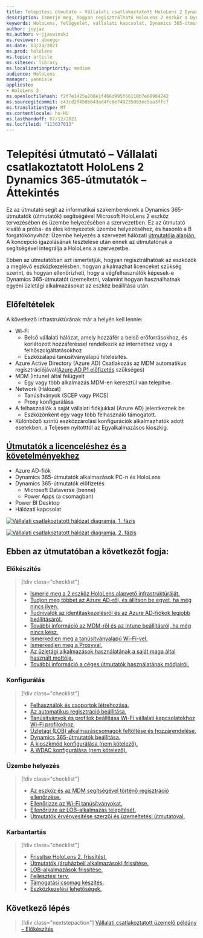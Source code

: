 ```yaml
---
title: Telepítési útmutató – Vállalati csatlakoztatott HoloLens 2 Dynamics 365-útmutatók – Áttekintés
description: Ismerje meg, hogyan regisztrálható HoloLens 2 eszköz a Dynamics 365-útmutatók segítségével egy vállalati csatlakoztatott hálózaton.
keywords: HoloLens, felügyelet, vállalati kapcsolat, Dynamics 365-útmutatók, AAD, Azure AD, MDM, Mobile Eszközkezelés
author: joyjaz
ms.author: v-jjaswinski
ms.reviewer: aboeger
ms.date: 03/24/2021
ms.prod: hololens
ms.topic: article
ms.sitesec: library
ms.localizationpriority: medium
audience: HoloLens
manager: yannisle
appliesto:
- HoloLens 2
ms.openlocfilehash: f2f7e1425a208e1f466d995f66118b7e68984242
ms.sourcegitcommit: c43cd2f450b643ad4fc8e749235d03ec5aa3ffcf
ms.translationtype: MT
ms.contentlocale: hu-HU
ms.lasthandoff: 07/12/2021
ms.locfileid: "113637013"
---
```

# <a name="deployment-guide---corporate-connected-hololens-2-with-dynamics-365-guides---overview"></a>Telepítési útmutató – Vállalati csatlakoztatott HoloLens 2 Dynamics 365-útmutatók – Áttekintés

Ez az útmutató segít az informatikai szakembereknek a Dynamics 365-útmutatók (útmutatók) segítségével Microsoft HoloLens 2 eszköz tervezésében és üzembe helyezésében a szervezetben. Ez az útmutató kiváló a próba- és éles környezetek üzembe helyezéséhez, és hasonló a B forgatókönyvhöz: Üzembe helyezés a szervezet hálózati [útmutatója alapján.](/hololens/common-scenarios#scenario-b-deploy-inside-your-organizations-network) A koncepció igazolásának tesztelése után ennek az útmutatónak a segítségével integrálja a HoloLens a szervezetbe.

Ebben az útmutatóban azt ismertetjük, hogyan regisztrálhatóak az eszközök a meglévő eszközkezelésben, hogyan alkalmazhat licenceket szükség szerint, és hogyan ellenőrizheti, hogy a végfelhasználók képesek-e Dynamics 365-útmutatót üzemeltetni, valamint hogyan használhatnak egyéni üzletági alkalmazásokat az eszköz beállítása után. 

## <a name="prerequisites"></a>Előfeltételek

A következő infrastruktúrának már a helyén kell lennie:
- Wi-Fi
    - Belső vállalati hálózat, amely hozzáfér a belső erőforrásokhoz, és korlátozott hozzáféréssel rendelkezik az internethez vagy a felhőszolgáltatásokhoz
    - Eszközalapú tanúsítványalapú hitelesítés.
- Azure Active Directory (Azure AD) Csatlakozás az MDM automatikus regisztrációjával[(Azure AD P1 előfizetés](/azure/active-directory/fundamentals/active-directory-whatis) szükséges)
- MDM (Intune) által felügyelt
    - Egy vagy több alkalmazás MDM-en keresztül van telepítve.
- Network (Hálózat) 
    - Tanúsítványok (SCEP vagy PKCS)
    - Proxy konfigurálása
- A felhasználók a saját vállalati fiókjukkal (Azure AD) jelentkeznek be
    - Eszközönként egy vagy több felhasználó támogatott.
- Különböző szintű eszközzárolási konfigurációk alkalmazhatók adott esetekben, a Teljesen nyitotttól az Egyalkalmazásos kioszkig.

## <a name="guides-licensing-and-requirements"></a>[Útmutatók a licenceléshez és a követelményekhez](/dynamics365/mixed-reality/guides/requirements#licensing-and-product-requirements)

- Azure AD-fiók
- Dynamics 365-útmutatók alkalmazások PC-n és HoloLens
- Dynamics 365-útmutatók előfizetés
    - Microsoft Dataverse (benne)
    - Power Apps (a csomagban)
- Power BI Desktop
- Hálózati kapcsolat

[![Vállalati csatlakoztatott hálózat diagramja, 1. fázis ](./images/deployment-guides-revised-scenario-b-01-1.png)](./images/deployment-guides-revised-scenario-b-01-1.png#lightbox)

[![Vállalati csatlakoztatott hálózat diagramja, 2. fázis ](./images/deployment-guides-revised-scenario-b-02-1.png)](./images/deployment-guides-revised-scenario-b-02-1.png#lightbox)

## <a name="in-this-guide-you-will"></a>Ebben az útmutatóban a következőt fogja:
### <a name="prepare"></a>Előkészítés
> [!div class="checklist"]
>- [Ismerje meg a 2 eszköz HoloLens alapvető infrastruktúráját.](hololens2-corp-connected-prepare.md#infrastructure-essentials)
>- [Tudjon meg többet az Azure AD-ről, és állítson be egyet, ha még nincs ilyen.](hololens2-corp-connected-prepare.md#azure-active-directory)
>- [Tudnivalók az identitáskezelésről és az Azure AD-fiókok legjobb beállításáról.](hololens2-corp-connected-prepare.md#identity-management)
>- [További információ az MDM-ről és az Intune beállításról, ha még nincs kész.](hololens2-corp-connected-prepare.md#mobile-device-management)
>- [Ismerkedjen meg a tanúsítványalapú Wi-Fi-vel.](hololens2-corp-connected-prepare.md#certificates)
>- [Ismerkedjen meg a Proxyval.](hololens2-corp-connected-prepare.md#proxy)
>- [Az üzletági alkalmazások használatának a saját maga által használt mottója.](hololens2-corp-connected-prepare.md#line-of-business-apps)
>- [További információ a céges útmutatók használatának módjairól.](hololens2-corp-connected-prepare.md#guides-playbook)
### <a name="configure"></a>Konfigurálás
> [!div class="checklist"]
>- [Felhasználók és csoportok létrehozása.](hololens2-corp-connected-configure.md#azure-users-and-groups)
>- [Az automatikus regisztráció beállítása.](hololens2-corp-connected-configure.md#auto-enrollment-on-hololens-2)
>- [Tanúsítványok és profilok beállítása Wi-Fi vállalati kapcsolatokhoz Wi-Fi profilokhoz.](hololens2-corp-connected-configure.md#corporate-wi-fi-connectivity)
>- [Üzletági (LOB) alkalmazáscsomagok feltöltése és hozzárendelése.](hololens2-corp-connected-configure.md#app-deployment)
>- [Dynamics 365-útmutatók beállítása.](hololens2-corp-connected-configure.md#setup-guides-application-licenses-dataverse-and-authoring)
>- [A kioszkmód konfigurálása (nem kötelező).](hololens2-corp-connected-configure.md#optional-kiosk-mode)
>- [A WDAC konfigurálása (nem kötelező).](hololens2-corp-connected-configure.md#optional-wdac)
### <a name="deploy"></a>Üzembe helyezés
> [!div class="checklist"]
>-  [Az eszköz és az MDM segítségével történő regisztráció ellenőrzése.](hololens2-corp-connected-deploy.md#enrollment-validation)
>-  [Ellenőrizze az Wi-Fi tanúsítványokat.](hololens2-corp-connected-deploy.md#wi-fi-certificate-validation)
>-  [Ellenőrizze az LOB-alkalmazás telepítését.](hololens2-corp-connected-deploy.md#validate-lob-app-install)
>-  [Útmutatók érvényesítése szerzői és üzemeltetési útmutatóval.](hololens2-corp-connected-deploy.md#validate-dynamics-365-guides)
### <a name="maintain"></a>Karbantartás
> [!div class="checklist"]
>- [Frissítse HoloLens 2. frissítést.](hololens2-corp-connected-maintain.md#update-hololens)
>- [Útmutatók (áruházbeli alkalmazások) frissítése.](hololens2-corp-connected-maintain.md#how-to-update-dynamics-365-guides-and-other-store-apps)
>- [LOB-alkalmazások frissítése.](hololens2-corp-connected-maintain.md#how-to-update-lob-apps) 
>- [Fejlesztési terv.](hololens2-corp-connected-maintain.md#development-plan) 
>- [Támogatási csomag készítés.](hololens2-corp-connected-maintain.md#support-plan)
>- [Eszközkezelési lehetőségek.](hololens2-corp-connected-maintain.md#device-management)

## <a name="next-step"></a>Következő lépés 
> [!div class="nextstepaction"]
> [Vállalati csatlakoztatott üzemelő példány – Előkészítés](hololens2-corp-connected-prepare.md)
